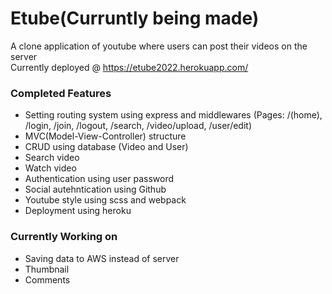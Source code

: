 # Etube(Curruntly being made)
A clone application of youtube where users can post their videos on the server <br>
Currently deployed @ https://etube2022.herokuapp.com/

### Completed Features
- Setting routing system using express and middlewares (Pages: /(home), /login, /join, /logout, /search, /video/upload, /user/edit)
- MVC(Model-View-Controller) structure
- CRUD using database (Video and User)
- Search video
- Watch video
- Authentication using user password
- Social autehntication using Github
- Youtube style using scss and webpack
- Deployment using heroku

### Currently Working on
- Saving data to AWS instead of server
- Thumbnail 
- Comments
 
